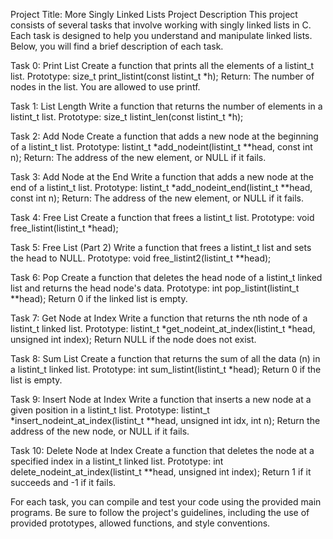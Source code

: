 Project Title: More Singly Linked Lists
Project Description
This project consists of several tasks that involve working with singly linked lists in C. Each task is designed to help you understand and manipulate linked lists. Below, you will find a brief description of each task.

Task 0: Print List
Create a function that prints all the elements of a listint_t list.
Prototype: size_t print_listint(const listint_t *h);
Return: The number of nodes in the list.
You are allowed to use printf.

Task 1: List Length
Write a function that returns the number of elements in a listint_t list.
Prototype: size_t listint_len(const listint_t *h);

Task 2: Add Node
Create a function that adds a new node at the beginning of a listint_t list.
Prototype: listint_t *add_nodeint(listint_t **head, const int n);
Return: The address of the new element, or NULL if it fails.

Task 3: Add Node at the End
Write a function that adds a new node at the end of a listint_t list.
Prototype: listint_t *add_nodeint_end(listint_t **head, const int n);
Return: The address of the new element, or NULL if it fails.

Task 4: Free List
Create a function that frees a listint_t list.
Prototype: void free_listint(listint_t *head);

Task 5: Free List (Part 2)
Write a function that frees a listint_t list and sets the head to NULL.
Prototype: void free_listint2(listint_t **head);

Task 6: Pop
Create a function that deletes the head node of a listint_t linked list and returns the head node's data.
Prototype: int pop_listint(listint_t **head);
Return 0 if the linked list is empty.

Task 7: Get Node at Index
Write a function that returns the nth node of a listint_t linked list.
Prototype: listint_t *get_nodeint_at_index(listint_t *head, unsigned int index);
Return NULL if the node does not exist.

Task 8: Sum List
Create a function that returns the sum of all the data (n) in a listint_t linked list.
Prototype: int sum_listint(listint_t *head);
Return 0 if the list is empty.

Task 9: Insert Node at Index
Write a function that inserts a new node at a given position in a listint_t list.
Prototype: listint_t *insert_nodeint_at_index(listint_t **head, unsigned int idx, int n);
Return the address of the new node, or NULL if it fails.

Task 10: Delete Node at Index
Create a function that deletes the node at a specified index in a listint_t linked list.
Prototype: int delete_nodeint_at_index(listint_t **head, unsigned int index);
Return 1 if it succeeds and -1 if it fails.


For each task, you can compile and test your code using the provided main programs. Be sure to follow the project's guidelines, including the use of provided prototypes, allowed functions, and style conventions.
